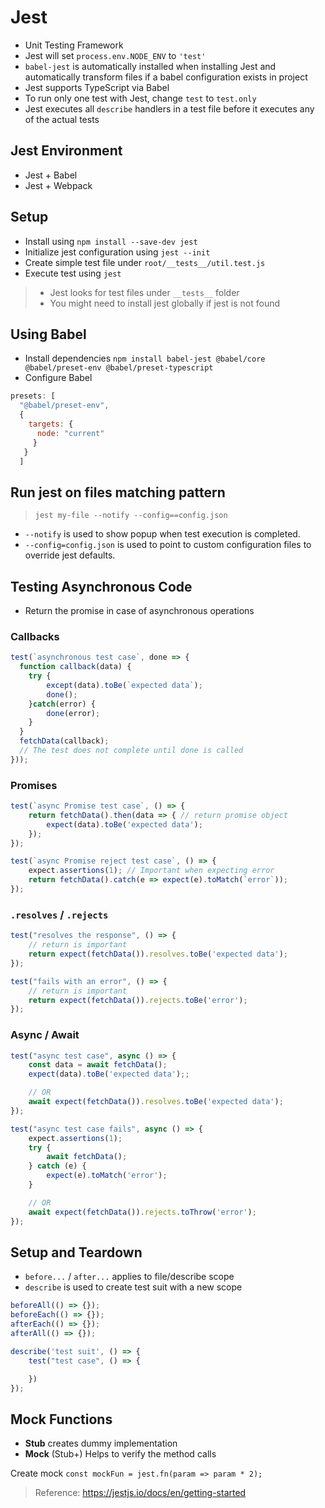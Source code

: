 # Jest

- Unit Testing Framework
- Jest will set `process.env.NODE_ENV` to `'test'`
- `babel-jest` is automatically installed when installing Jest and automatically transform files if a babel configuration exists in project
- Jest supports TypeScript via Babel
- To run only one test with Jest, change `test` to `test.only`
- Jest executes all `describe` handlers in a test file before it executes any of the actual tests

## Jest Environment

- Jest + Babel
- Jest + Webpack

## Setup

- Install using `npm install --save-dev jest`
- Initialize jest configuration using `jest --init`
- Create simple test file under `root/__tests__/util.test.js`
- Execute test using `jest`

> - Jest looks for test files under `__tests__` folder
> - You might need to install jest globally if jest is not found

## Using Babel

- Install dependencies `npm install babel-jest @babel/core @babel/preset-env @babel/preset-typescript`
- Configure Babel

```js
presets: [
  "@babel/preset-env",
  {
    targets: {
      node: "current"
     }
   }
  ]
```
  
## Run jest on files matching pattern

> `jest my-file --notify --config==config.json`

- `--notify` is used to show popup when test execution is completed.
- `--config=config.json` is used to point to custom configuration files to override jest defaults.

## Testing Asynchronous Code

- Return the promise in case of asynchronous operations
  
### Callbacks

```js
test(`asynchronous test case`, done => {
  function callback(data) {
    try {
        except(data).toBe(`expected data`);
        done();
    }catch(error) {
        done(error);
    }
  }
  fetchData(callback);
  // The test does not complete until done is called
}));
```

### Promises

```js
test(`async Promise test case`, () => {
    return fetchData().then(data => { // return promise object
        expect(data).toBe('expected data');
    });
});

test(`async Promise reject test case`, () => {
    expect.assertions(1); // Important when expecting error
    return fetchData().catch(e => expect(e).toMatch(`error`));
});
```

### `.resolves` / `.rejects`

```js
test("resolves the response", () => {
    // return is important
    return expect(fetchData()).resolves.toBe('expected data');
});

test("fails with an error", () => {
    // return is important
    return expect(fetchData()).rejects.toBe('error');
});
```

### Async / Await

```js
test("async test case", async () => {
    const data = await fetchData();
    expect(data).toBe('expected data');;

    // OR
    await expect(fetchData()).resolves.toBe('expected data');
});

test("async test case fails", async () => {
    expect.assertions(1);
    try {
        await fetchData();
    } catch (e) {
        expect(e).toMatch('error');
    }

    // OR
    await expect(fetchData()).rejects.toThrow('error');
});
```

## Setup and Teardown

- `before...` / `after...` applies to file/describe scope
- `describe` is used to create test suit with a new scope

```js
beforeAll(() => {});
beforeEach(() => {});
afterEach(() => {});
afterAll(() => {});

describe('test suit', () => {
    test("test case", () => {

    })
});
```

## Mock Functions

- **Stub** creates dummy implementation
- **Mock** (Stub+) Helps to verify the method calls

Create mock `const mockFun = jest.fn(param => param * 2);`

> Reference: https://jestjs.io/docs/en/getting-started